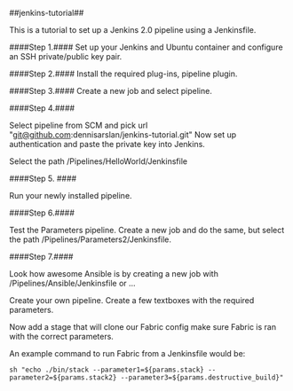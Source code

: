 ##jenkins-tutorial##

This is a tutorial to set up a Jenkins 2.0 pipeline using a Jenkinsfile.

####Step 1.####
Set up your Jenkins and Ubuntu container and configure an SSH private/public key pair.

####Step 2.####
Install the required plug-ins, pipeline plugin.

####Step 3.####
Create a new job and select pipeline.

####Step 4.####

Select pipeline from SCM and pick url "git@github.com:dennisarslan/jenkins-tutorial.git"
Now set up authentication and paste the private key into Jenkins.

Select the path /Pipelines/HelloWorld/Jenkinsfile

####Step 5. ####

Run your newly installed pipeline.

####Step 6.####

Test the Parameters pipeline.
Create a new job and do the same, but select the path /Pipelines/Parameters2/Jenkinsfile.

####Step 7.####

Look how awesome Ansible is by creating a new job with /Pipelines/Ansible/Jenkinsfile or ...

Create your own pipeline. Create a few textboxes with the required parameters.

Now add a stage that will clone our Fabric config make sure Fabric is ran with the correct parameters.

An example command to run Fabric from a Jenkinsfile would be:

    sh "echo ./bin/stack --parameter1=${params.stack} --parameter2=${params.stack2} --parameter3=${params.destructive_build}"
